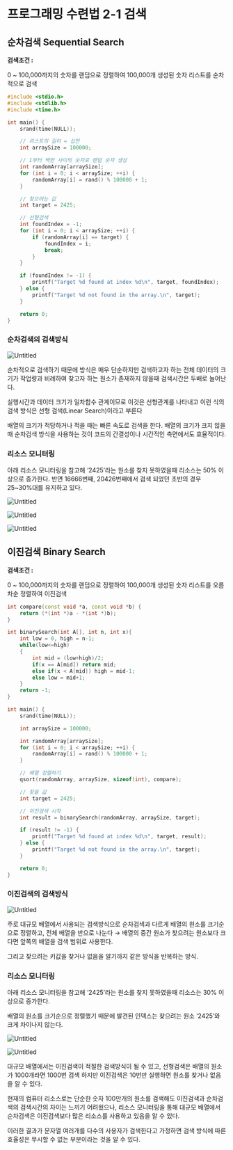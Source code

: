 # 프로그래밍 수련법 2-1 검색

## 순차검색 Sequential Search

**검색조건 :** 

0 ~ 100,000까지의 숫자를 랜덤으로 정렬하여 100,000개 생성된 숫자 리스트를 순차적으로 검색

```cpp
#include <stdio.h>
#include <stdlib.h>
#include <time.h>

int main() {
    srand(time(NULL));

    // 리스트의 길이 = 십만
    int arraySize = 100000;

    // 1부터 백만 사이의 숫자로 랜덤 숫자 생성
    int randomArray[arraySize];
    for (int i = 0; i < arraySize; ++i) {
        randomArray[i] = rand() % 100000 + 1; 
    }

    // 찾으려는 값
    int target = 2425;

    // 선형검색
    int foundIndex = -1;
    for (int i = 0; i < arraySize; ++i) {
        if (randomArray[i] == target) {
            foundIndex = i;
            break; 
        }
    }

    if (foundIndex != -1) {
        printf("Target %d found at index %d\n", target, foundIndex);
    } else {
        printf("Target %d not found in the array.\n", target);
    }

    return 0;
}
```

### 순차검색의 검색방식

![Untitled](./image/0201/Untitled.png)

순차적으로 검색하기 때문에 방식은 매우 단순하지만 검색하고자 하는 전체 데이터의 크기가 작업량과 비례하여 찾고자 하는 원소가 존재하지 않을때 검색시간은 두배로 늘어난다.

실행시간과 데이터 크기가 일차함수 관계이므로 이것은 선형관계를 나타내고 이런 식의 검색 방식은 선형 검색(Linear Search)이라고 부른다 

배열의 크기가 적당하거나 적을 때는 빠른 속도로 검색을 한다. 배열의 크기가 크지 않을 때 순차검색 방식을 사용하는 것이 코드의 간결성이나 시간적인 측면에서도 효율적이다.

### 리소스 모니터링

아래 리소스 모니터링을 참고해 ‘2425’라는 원소를 찾지 못하였을때 리소스는 50% 이상으로 증가한다. 반면 16666번째, 20426번째에서 검색 되었던 초반의 경우 25~30%대를 유지하고 있다.

![Untitled](./image/0201/Untitled%201.png)

![Untitled](./image/0201/Untitled%202.png)

![Untitled](./image/0201/Untitled%203.png)

## 이진검색 Binary Search

**검색조건 :** 

0 ~ 100,000까지의 숫자를 랜덤으로 정렬하여 100,000개 생성된 숫자 리스트를 오름차순 정렬하여 이진검색

```cpp
int compare(const void *a, const void *b) {
    return (*(int *)a - *(int *)b);
}

int binarySearch(int A[], int n, int x){
	int low = 0, high = n-1;
	while(low<=high)
	{
		int mid = (low+high)/2;
		if(x == A[mid]) return mid; 
		else if(x < A[mid]) high = mid-1;
		else low = mid+1;
	}
	return -1;
}

int main() {
    srand(time(NULL));

    int arraySize = 100000; 

    int randomArray[arraySize];
    for (int i = 0; i < arraySize; ++i) {
        randomArray[i] = rand() % 100000 + 1; 
    }

    // 배열 정렬하기
    qsort(randomArray, arraySize, sizeof(int), compare);

    // 찾을 값
    int target = 2425;

    // 이진검색 시작
    int result = binarySearch(randomArray, arraySize, target);

    if (result != -1) {
        printf("Target %d found at index %d\n", target, result);
    } else {
        printf("Target %d not found in the array.\n", target);
    }

    return 0;
}
```

### 

### 이진검색의 검색방식

![Untitled](./image/0201/Untitled%204.png)

주로 대규모 배열에서 사용되는 검색방식으로 순차검색과 다르게 배열의 원소를 크기순으로 정렬하고, 전체 배열을 반으로 나눈다 → 배열의 중간 원소가 찾으려는 원소보다 크다면 앞쪽의 배열을 검색 범위로 사용한다.

그리고 찾으려는 키값을 찾거나 없음을 알기까지 같은 방식을 반복하는 방식.

### 리소스 모니터링

아래 리소스 모니터링을 참고해 ‘2425’라는 원소를 찾지 못하였을때 리소스는 30% 이상으로 증가한다. 

배열의 원소를 크기순으로 정렬했기 때문에 발견된 인덱스는 찾으려는 원소 ‘2425’와 크게 차이나지 않는다.

![Untitled](./image/0201/Untitled%205.png)

![Untitled](./image/0201/Untitled%206.png)

대규모 배열에서는 이진검색이 적절한 검색방식이 될 수 있고, 선형검색은 배열의 원소가 1000개라면 1000번 검색 하지만 이진검색은 10번만 실행하면 원소를 찾거나 없음을 알 수 있다.

현재의 컴퓨터 리소스로는 단순한 숫자 100만개의 원소를 검색해도 이진검색과 순차검색의 검색시간의 차이는 느끼기 어려웠으나, 리소스 모니터링을 통해 대규모 배열에서 순차검색은 이진검색보다 많은 리소스를 사용하고 있음을 알 수 있다.

이러한 결과가 문자열 여러개를 다수의 사용자가 검색한다고 가정하면 검색 방식에 따른 효율성은 무시할 수 없는 부분이라는 것을 알 수 있다.
